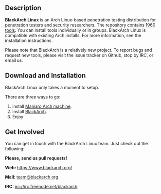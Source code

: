 ## Description

**BlackArch Linux** is an Arch Linux-based penetration testing distribution for
penetration testers and security researchers. The repository contains
[1960 tools](https://www.blackarch.org/tools.html). You can install
tools individually or in groups. BlackArch Linux is compatible with existing
Arch installs. For more information, see the installation instructions.

Please note that BlackArch is a relatively new project. To report bugs and
request new tools, please visit the issue tracker on Github, stop by IRC, or
email us.

## Download and Installation

BlackArch Linux only takes a moment to setup.

There are three ways to go:

  1. Install [Manjaro Arch machine](https://manjaro.org/download/official/gnome/).
  2. Install [BlackArch](https://github.com/4k4xs4pH1r3/blackarch/blob/master/docs/BlackArch-tunning.md).
  3. Enjoy

## Get Involved

You can get in touch with the BlackArch Linux team. Just check out the following:

**Please, send us pull requests!**

**Web:** https://www.blackarch.org/

**Mail:** team@blackarch.org

**IRC:** [irc://irc.freenode.net/blackarch](irc://irc.freenode.net/blackarch)
